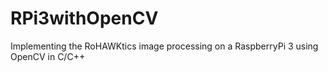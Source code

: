 # RPi3withOpenCV
Implementing the RoHAWKtics image processing on a RaspberryPi 3 using OpenCV in C/C++
